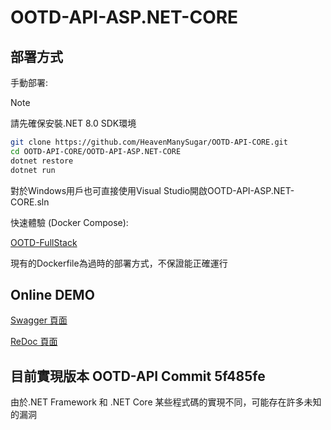 # OOTD-API-ASP.NET-CORE

## 部署方式
手動部署:
> [!NOTE]
> 請先確保安裝.NET 8.0 SDK環境
```sh
git clone https://github.com/HeavenManySugar/OOTD-API-CORE.git
cd OOTD-API-CORE/OOTD-API-ASP.NET-CORE
dotnet restore
dotnet run 
```
對於Windows用戶也可直接使用Visual Studio開啟OOTD-API-ASP.NET-CORE.sln

快速體驗 (Docker Compose):

[OOTD-FullStack](https://github.com/HeavenManySugar/OOTD-FullStack)

現有的Dockerfile為過時的部署方式，不保證能正確運行



## Online DEMO

[Swagger 頁面](https://ootd-api-core.ruien.me/swagger)

[ReDoc 頁面](https://ootd-api-core.ruien.me/redoc/index.html?url=/swagger/v1/swagger.json)

## 目前實現版本 OOTD-API Commit 5f485fe

由於.NET Framework 和 .NET Core 某些程式碼的實現不同，可能存在許多未知的漏洞
